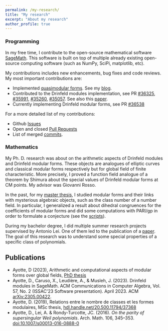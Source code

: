 ```yaml
---
permalink: /my-research/
title: "My research"
excerpt: "About my research"
author_profile: true
---
```


### Programming

In my free time, I contribute to the open-source mathematical software [SageMath](https://www.sagemath.org/). This software is built on top of multiple already existing open-source computing software (such as NumPy, SciPi, matplotlib, etc).

My contributions includes new enhancements, bug fixes and code reviews. My most important contributions are:

* Implemented [quasimodular forms](https://doc.sagemath.org/html/en/reference/modfrm/index.html#quasimodular-forms). See my [blog](/gsoc-blog/).
* Contributed to the Drinfeld modules implementation, see PR [#36325](https://github.com/sagemath/sage/pull/36325), [#35991](https://github.com/sagemath/sage/pull/35991), [#35260](https://github.com/sagemath/sage/pull/35260), [#35057](https://github.com/sagemath/sage/pull/35057). See also this [paper](https://arxiv.org/abs/2305.00422).
* Currently implementing Drinfeld modular forms, see PR [#36538](https://github.com/sagemath/sage/pull/36538)

For a more detailed list of my contributions:
* Github [Issues](https://github.com/sagemath/sage/issues?q=is%3Aissue+author%3ADavidAyotte+is%3Aclosed)
* Open and closed [Pull Requests](https://github.com/sagemath/sage/pulls/DavidAyotte)
* List of merged [commits](https://github.com/sagemath/sage/commits?author=DavidAyotte).

### Mathematics

My Ph. D. research was about on the arithmetic aspects of Drinfeld modules and Drinfeld modular forms. These objects are analogues of elliptic curves and classical modular forms respectively but for global field of finite characteristic. More precisely, I proved a function field analogue of a theorem by Shimura about the special values of Drinfeld modular forms at CM points. My advisor was Giovanni Rosso.

In the past, for my [master thesis](http://hdl.handle.net/20.500.11794/37368), I studied modular forms and their links with mysterious algebraic objects, such as the class number of a number field. In particular, I generalized a result about dihedral congruences for the coefficients of modular forms and did some computations with PARI/gp in order to formulate a conjecture (see the [scripts](https://github.com/DavidAyotte/sym2-dihedral)).

During my bachelor degree, I did multiple summer research projects supervised by Antonio Lei. One of them led to the publication of a [paper](https://doi.org/10.1007/s00013-016-0888-0). The goal of this research was to understand some special properties of a specific class of polynomials.

## Publications

* Ayotte, D (2023), Arithmetic and computational aspects of modular forms over global fields, [PhD thesis](https://spectrum.library.concordia.ca/id/eprint/992906/)
* Ayotte, D., Caruso, X., Leudière, A., & Musleh, J. (2023). Drinfeld modules in SageMath. ACM Communications in Computer Algebra, Vol. 57, No. 2 (ISSAC'23 Software presentation). April 2023. ACM [arXiv:2305.00422](https://arxiv.org/abs/2305.00422).
* Ayotte, D. (2019), Relations entre le nombre de classes et les formes modulaires, MSc thesis, [hdl.handle.net/20.500.11794/37368](http://hdl.handle.net/20.500.11794/37368)
* Ayotte, D., Lei, A. & Rondy-Turcotte, JC. (2016). *On the parity of supersingular Weil polynomials*. Arch. Math. 106, 345–353. [doi:10.1007/s00013-016-0888-0](https://doi.org/10.1007/s00013-016-0888-0)
